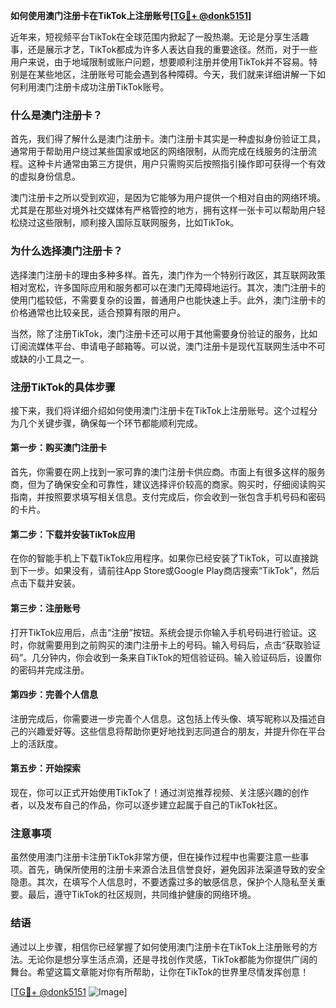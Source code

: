 **如何使用澳门注册卡在TikTok上注册账号[[TG💪+ @donk5151](https://t.me/s/donk5151)]**

近年来，短视频平台TikTok在全球范围内掀起了一股热潮。无论是分享生活趣事，还是展示才艺，TikTok都成为许多人表达自我的重要途径。然而，对于一些用户来说，由于地域限制或账户问题，想要顺利注册并使用TikTok并不容易。特别是在某些地区，注册账号可能会遇到各种障碍。今天，我们就来详细讲解一下如何利用澳门注册卡成功注册TikTok账号。

### 什么是澳门注册卡？

首先，我们得了解什么是澳门注册卡。澳门注册卡其实是一种虚拟身份验证工具，通常用于帮助用户绕过某些国家或地区的网络限制，从而完成在线服务的注册流程。这种卡片通常由第三方提供，用户只需购买后按照指引操作即可获得一个有效的虚拟身份信息。

澳门注册卡之所以受到欢迎，是因为它能够为用户提供一个相对自由的网络环境。尤其是在那些对境外社交媒体有严格管控的地方，拥有这样一张卡可以帮助用户轻松绕过这些限制，顺利接入国际互联网服务，比如TikTok。

### 为什么选择澳门注册卡？

选择澳门注册卡的理由多种多样。首先，澳门作为一个特别行政区，其互联网政策相对宽松，许多国际应用和服务都可以在澳门无障碍地运行。其次，澳门注册卡的使用门槛较低，不需要复杂的设置，普通用户也能快速上手。此外，澳门注册卡的价格通常也比较亲民，适合预算有限的用户。

当然，除了注册TikTok，澳门注册卡还可以用于其他需要身份验证的服务，比如订阅流媒体平台、申请电子邮箱等。可以说，澳门注册卡是现代互联网生活中不可或缺的小工具之一。

### 注册TikTok的具体步骤

接下来，我们将详细介绍如何使用澳门注册卡在TikTok上注册账号。这个过程分为几个关键步骤，确保每一个环节都能顺利完成。

#### 第一步：购买澳门注册卡

首先，你需要在网上找到一家可靠的澳门注册卡供应商。市面上有很多这样的服务商，但为了确保安全和可靠性，建议选择评价较高的商家。购买时，仔细阅读购买指南，并按照要求填写相关信息。支付完成后，你会收到一张包含手机号码和密码的卡片。

#### 第二步：下载并安装TikTok应用

在你的智能手机上下载TikTok应用程序。如果你已经安装了TikTok，可以直接跳到下一步。如果没有，请前往App Store或Google Play商店搜索“TikTok”，然后点击下载并安装。

#### 第三步：注册账号

打开TikTok应用后，点击“注册”按钮。系统会提示你输入手机号码进行验证。这时，你就需要用到之前购买的澳门注册卡上的号码。输入号码后，点击“获取验证码”。几分钟内，你会收到一条来自TikTok的短信验证码。输入验证码后，设置你的密码并完成注册。

#### 第四步：完善个人信息

注册完成后，你需要进一步完善个人信息。这包括上传头像、填写昵称以及描述自己的兴趣爱好等。这些信息将帮助你更好地找到志同道合的朋友，并提升你在平台上的活跃度。

#### 第五步：开始探索

现在，你可以正式开始使用TikTok了！通过浏览推荐视频、关注感兴趣的创作者，以及发布自己的作品，你可以逐步建立起属于自己的TikTok社区。

### 注意事项

虽然使用澳门注册卡注册TikTok非常方便，但在操作过程中也需要注意一些事项。首先，确保所使用的注册卡来源合法且信誉良好，避免因非法渠道导致的安全隐患。其次，在填写个人信息时，不要透露过多的敏感信息，保护个人隐私至关重要。最后，遵守TikTok的社区规则，共同维护健康的网络环境。

### 结语

通过以上步骤，相信你已经掌握了如何使用澳门注册卡在TikTok上注册账号的方法。无论你是想分享生活点滴，还是寻找创作灵感，TikTok都能为你提供广阔的舞台。希望这篇文章能对你有所帮助，让你在TikTok的世界里尽情发挥创意！

[[TG💪+ @donk5151](https://t.me/s/donk5151) ![Image](https://i.postimg.cc/rwNCRYN7/Snipaste-2025-04-30-17-27-05.png)]